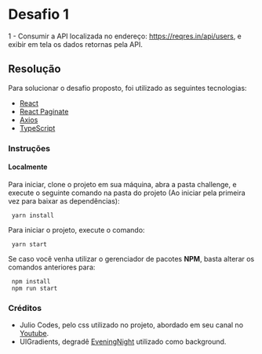 # Desafio 1

1 - Consumir a API localizada no endereço: https://reqres.in/api/users, e exibir em tela os dados retornas pela API.

## Resolução

Para solucionar o desafio proposto, foi utilizado as seguintes tecnologias:

- [React](https://reactjs.org/)
- [React Paginate](https://github.com/AdeleD/react-paginate)
- [Axios](https://axios-http.com/)
- [TypeScript](https://www.typescriptlang.org/)

### Instruções

#### Localmente

Para iniciar, clone o projeto em sua máquina, abra a pasta challenge, e execute o seguinte comando na pasta do projeto (Ao iniciar pela primeira vez para baixar as dependências):

```
 yarn install
```

Para iniciar o projeto, execute o comando:

```
 yarn start
```

Se caso você venha utilizar o gerenciador de pacotes **NPM**, basta alterar os comandos anteriores para:

```
 npm install
 npm run start
```



### Créditos
 - Julio Codes, pelo css utilizado no projeto, abordado em seu canal no [Youtube](https://www.youtube.com/watch?v=XRzAZBPp5iQ&list=WL&index=1).
- UIGradients, degradê [EveningNight](https://uigradients.com/#EveningNight) utilizado como background.